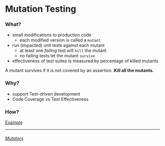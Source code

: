 # Mutation Testing

### What?

- small modifications to production code
  - each modified version is called a `mutant`
- run (impacted) unit tests against each mutant
  - at least one _failing_ test will `kill` the mutant
  - no failing tests let the mutant `survive`
- effectiveness of test suites is measured by percentage of killed mutants

A mutant survives if it is not covered by an assertion.
**Kill all the mutants.**

### Why?
- support Test-driven development
- Code Coverage vs Test Effectiveness

### How?
[Example](./MutationTesting_Mutators.md)

---
###### [Mutators](./MutationTesting_Mutators.md)
